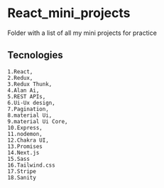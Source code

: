 # React_mini_projects
Folder with a list of all my mini projects for practice 

## **Tecnologies**
```
1.React, 
2.Redux, 
3.Redux Thunk, 
4.Alan Ai, 
5.REST APIs, 
6.Ui-Ux design, 
7.Pagination, 
8.material Ui, 
9.material Ui Core, 
10.Express, 
11.nodemon, 
12.Chakra UI,
13.Promises 
14.Next.js
15.Sass
16.Tailwind.css
17.Stripe
18.Sanity
```
